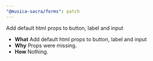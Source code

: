 ```yaml
---
"@musica-sacra/forms": patch
---
```


Add default html props to button, label and input

- **What** Add default html props to button, label and input
- **Why** Props were missing.
- **How** Nothing.
